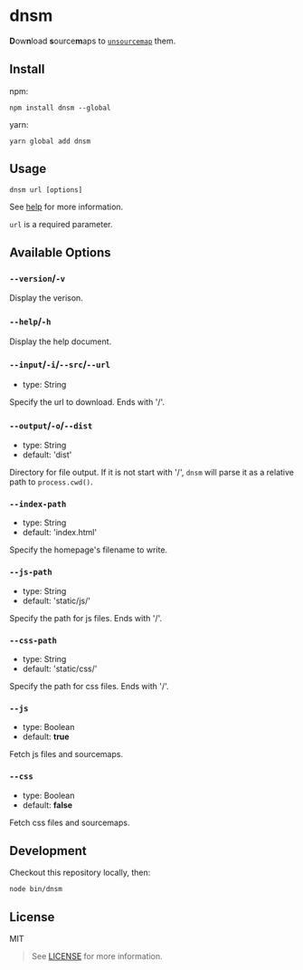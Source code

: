 # dnsm

**D**ow**n**load **s**ource**m**aps to [`unsourcemap`](https://github.com/ztmd/unsourcemap) them.

## Install

npm:

```shell
npm install dnsm --global
```

yarn:

```shell
yarn global add dnsm
```

## Usage

```shell
dnsm url [options]
```

See [help](docs/help) for more information.

`url` is a required parameter.

## Available Options

### `--version`/`-v`

Display the verison.

### `--help`/`-h`

Display the help document.

### `--input`/`-i`/`--src`/`--url`

- type: String

Specify the url to download. Ends with '/'.

### `--output`/`-o`/`--dist`

- type: String
- default: 'dist'

Directory for file output. If it is not start with '/', `dnsm` will parse it as a relative path to `process.cwd()`.

### `--index-path`

- type: String
- default: 'index.html'

Specify the homepage's filename to write.

### `--js-path`

- type: String
- default: 'static/js/'

Specify the path for js files. Ends with '/'.

### `--css-path`

- type: String
- default: 'static/css/'

Specify the path for css files. Ends with '/'.

### `--js`

- type: Boolean
- default: **true**

Fetch js files and sourcemaps.

### `--css`

- type: Boolean
- default: **false**

Fetch css files and sourcemaps.

## Development

Checkout this repository locally, then:

```shell
node bin/dnsm
```

## License

MIT

> See [LICENSE](LICENSE) for more information.
